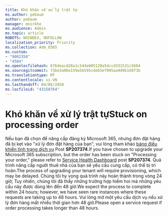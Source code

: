 ```yaml
---
title: Khó khăn về xử lý trật tự
ms.author: pebaum
author: pebaum
manager: mnirkhe
ms.audience: Admin
ms.topic: article
ROBOTS: NOINDEX, NOFOLLOW
localization_priority: Priority
ms.collection: Adm_O365
ms.custom:
- "9002358"
- "4584"
ms.openlocfilehash: 676deacd28a1c544e605120a5dccd331531c5684
ms.sourcegitcommit: 73be3a06e159a56595cdeb5ef095aa9d9b16073b
ms.translationtype: MT
ms.contentlocale: vi-VN
ms.lasthandoff: 04/06/2020
ms.locfileid: "43158764"
---
```

# <a name="stuck-on-processing-order"></a><span data-ttu-id="11fe7-102">Khó khăn về xử lý trật tự</span><span class="sxs-lookup"><span data-stu-id="11fe7-102">Stuck on processing order</span></span>

<span data-ttu-id="11fe7-103">Nếu bạn đã chọn để nâng cấp đăng ký Microsoft 365, nhưng đơn đặt hàng đã bị kẹt vào "xử lý đơn đặt hàng của bạn", vui lòng tham khảo [bảng điều khiển tình trạng dịch vụ](https://admin.microsoft.com/AdminPortal/Home?adminportal=1&msCV=%2BbOQtMNsz0ei8f5z.0.36#/servicehealth) Post **SP207374**.</span><span class="sxs-lookup"><span data-stu-id="11fe7-103">If you have chosen to upgrade your Microsoft 365 subscription, but the order has been stuck on "Processing your order," please refer to [Service Health Dashboard](https://admin.microsoft.com/AdminPortal/Home?adminportal=1&msCV=%2BbOQtMNsz0ei8f5z.0.36#/servicehealth) post **SP207374**.</span></span> <span data-ttu-id="11fe7-104">Quá trình nâng cấp người thuê nhà của bạn sẽ yêu cầu cung cấp, có thể bị trì hoãn.</span><span class="sxs-lookup"><span data-stu-id="11fe7-104">The process of upgrading your tenant will require provisioning, which may be delayed.</span></span> <span data-ttu-id="11fe7-105">Chúng tôi hy vọng quá trình này hoàn thành trong vòng 24 giờ; Tuy nhiên, chúng tôi đã thấy những trường hợp hiếm hoi mà những yêu cầu này được dùng lên đến 48 giờ.</span><span class="sxs-lookup"><span data-stu-id="11fe7-105">We expect the process to complete within 24 hours; however, we have seen rare instances where these requests are taking up to 48 hours.</span></span> <span data-ttu-id="11fe7-106">Vui lòng mở một yêu cầu dịch vụ nếu xử lý đơn hàng mất nhiều thời gian hơn 48 giờ.</span><span class="sxs-lookup"><span data-stu-id="11fe7-106">Please open a service request if order processing takes longer than 48 hours.</span></span>
